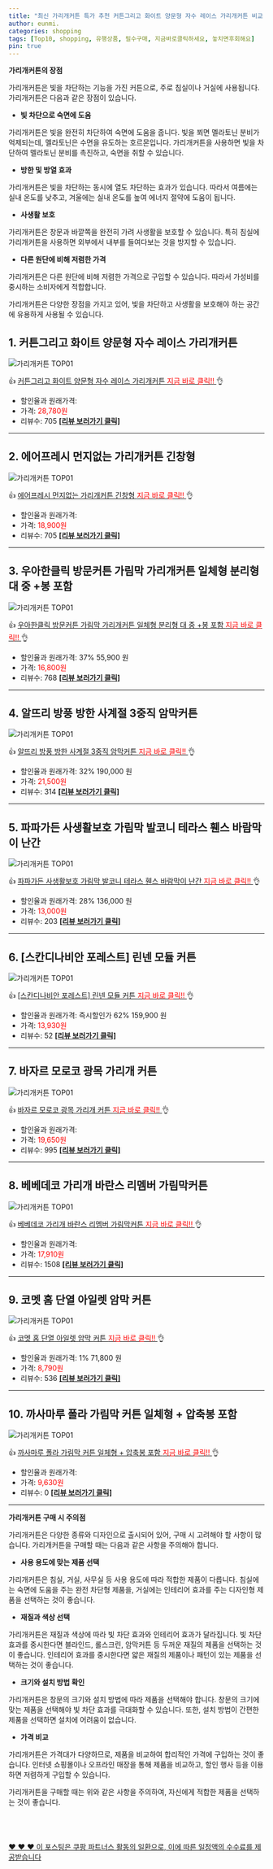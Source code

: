 ```yaml
---
title: "최신 가리개커튼 특가 추천 커튼그리고 화이트 양문형 자수 레이스 가리개커튼 비교 장점"
author: eunmi.
categories: shopping
tags: [Top10, shopping, 유행상품, 필수구매, 지금바로클릭하세요, 놓치면후회해요]
pin: true
---
```

**가리개커튼의 장점**

가리개커튼은 빛을 차단하는 기능을 가진 커튼으로, 주로 침실이나 거실에 사용됩니다. 가리개커튼은 다음과 같은 장점이 있습니다.

* **빛 차단으로 숙면에 도움**

가리개커튼은 빛을 완전히 차단하여 숙면에 도움을 줍니다. 빛을 쬐면 멜라토닌 분비가 억제되는데, 멜라토닌은 수면을 유도하는 호르몬입니다. 가리개커튼을 사용하면 빛을 차단하여 멜라토닌 분비를 촉진하고, 숙면을 취할 수 있습니다.

* **방한 및 방열 효과**

가리개커튼은 빛을 차단하는 동시에 열도 차단하는 효과가 있습니다. 따라서 여름에는 실내 온도를 낮추고, 겨울에는 실내 온도를 높여 에너지 절약에 도움이 됩니다.

* **사생활 보호**

가리개커튼은 창문과 바깥쪽을 완전히 가려 사생활을 보호할 수 있습니다. 특히 침실에 가리개커튼을 사용하면 외부에서 내부를 들여다보는 것을 방지할 수 있습니다.

* **다른 원단에 비해 저렴한 가격**

가리개커튼은 다른 원단에 비해 저렴한 가격으로 구입할 수 있습니다. 따라서 가성비를 중시하는 소비자에게 적합합니다.

가리개커튼은 다양한 장점을 가지고 있어, 빛을 차단하고 사생활을 보호해야 하는 공간에 유용하게 사용될 수 있습니다.

   

## 1. 커튼그리고 화이트 양문형 자수 레이스 가리개커튼

![가리개커튼 TOP01](https://thumbnail9.coupangcdn.com/thumbnails/remote/230x230ex/image/retail/images/4332988659131674-736b8bb5-b56c-4a64-b460-385ee6b3b0e0.jpg)


👍 [커튼그리고 화이트 양문형 자수 레이스 가리개커튼 <font color=red> 지금 바로 클릭!! </font> ](https://link.coupang.com/re/AFFSDP?lptag=AF3617701&subid=GithubCoopas&pageKey=6474555848&traceid=V0-153&itemId=14146725932&vendorItemId=81393294220) 👌 


- 할인율과 원래가격: 
- 가격: <span style='color:red'>28,780원</span>
- 리뷰수: 705  [**[리뷰 보러가기 클릭]**](https://link.coupang.com/re/AFFSDP?lptag=AF3617701&subid=GithubCoopas&pageKey=6474555848&traceid=V0-153&itemId=14146725932&vendorItemId=81393294220)

---


   

## 2. 에어프레시 먼지없는 가리개커튼 긴창형

![가리개커튼 TOP01](https://thumbnail7.coupangcdn.com/thumbnails/remote/230x230ex/image/rs_quotation_api/tzqu8cnh/bfa22e9b37f1491185b757c5d6cfe5b4.jpg)


👍 [에어프레시 먼지없는 가리개커튼 긴창형 <font color=red> 지금 바로 클릭!! </font> ](https://link.coupang.com/re/AFFSDP?lptag=AF3617701&subid=GithubCoopas&pageKey=6525262448&traceid=V0-153&itemId=14474076233&vendorItemId=81717371460) 👌 


- 할인율과 원래가격: 
- 가격: <span style='color:red'>18,900원</span>
- 리뷰수: 705  [**[리뷰 보러가기 클릭]**](https://link.coupang.com/re/AFFSDP?lptag=AF3617701&subid=GithubCoopas&pageKey=6525262448&traceid=V0-153&itemId=14474076233&vendorItemId=81717371460)

---


   

## 3. 우아한클릭 방문커튼 가림막 가리개커튼 일체형 분리형 대 중 +봉 포함

![가리개커튼 TOP01](https://thumbnail10.coupangcdn.com/thumbnails/remote/230x230ex/image/vendor_inventory/e7ae/7cc0c7ee995dea33cf002f81a04c7ec96f8cd6a40de07452fa8c460a74bf.jpg)


👍 [우아한클릭 방문커튼 가림막 가리개커튼 일체형 분리형 대 중 +봉 포함 <font color=red> 지금 바로 클릭!! </font> ](https://link.coupang.com/re/AFFSDP?lptag=AF3617701&subid=GithubCoopas&pageKey=6131737253&traceid=V0-153&itemId=11697699088&vendorItemId=80022049417) 👌 


- 할인율과 원래가격: 37%  55,900   원
- 가격: <span style='color:red'>16,800원</span>
- 리뷰수: 768  [**[리뷰 보러가기 클릭]**](https://link.coupang.com/re/AFFSDP?lptag=AF3617701&subid=GithubCoopas&pageKey=6131737253&traceid=V0-153&itemId=11697699088&vendorItemId=80022049417)

---


   

## 4. 알뜨리 방풍 방한 사계절 3중직 암막커튼

![가리개커튼 TOP01](https://thumbnail10.coupangcdn.com/thumbnails/remote/230x230ex/image/retail/images/4004753348835084-6b8abd8f-f182-43af-8963-4cb09303519f.jpg)


👍 [알뜨리 방풍 방한 사계절 3중직 암막커튼 <font color=red> 지금 바로 클릭!! </font> ](https://link.coupang.com/re/AFFSDP?lptag=AF3617701&subid=GithubCoopas&pageKey=1079972454&traceid=V0-153&itemId=2031914823&vendorItemId=70031374460) 👌 


- 할인율과 원래가격: 32%  190,000   원
- 가격: <span style='color:red'>21,500원</span>
- 리뷰수: 314  [**[리뷰 보러가기 클릭]**](https://link.coupang.com/re/AFFSDP?lptag=AF3617701&subid=GithubCoopas&pageKey=1079972454&traceid=V0-153&itemId=2031914823&vendorItemId=70031374460)

---


   

## 5. 파파가든 사생활보호 가림막 발코니 테라스 휀스 바람막이 난간

![가리개커튼 TOP01](https://thumbnail8.coupangcdn.com/thumbnails/remote/230x230ex/image/vendor_inventory/ca15/c8be8442059229a08211e90957ac8e9680aa0c35d2f3866465427a56936b.jpg)


👍 [파파가든 사생활보호 가림막 발코니 테라스 휀스 바람막이 난간 <font color=red> 지금 바로 클릭!! </font> ](https://link.coupang.com/re/AFFSDP?lptag=AF3617701&subid=GithubCoopas&pageKey=6537019967&traceid=V0-153&itemId=14539681024&vendorItemId=73704837436) 👌 


- 할인율과 원래가격: 28%  136,000   원
- 가격: <span style='color:red'>13,000원</span>
- 리뷰수: 203  [**[리뷰 보러가기 클릭]**](https://link.coupang.com/re/AFFSDP?lptag=AF3617701&subid=GithubCoopas&pageKey=6537019967&traceid=V0-153&itemId=14539681024&vendorItemId=73704837436)

---


   

## 6. [스칸디나비안 포레스트] 린넨 모듈 커튼

![가리개커튼 TOP01](https://thumbnail9.coupangcdn.com/thumbnails/remote/230x230ex/image/vendor_inventory/699a/f451cc37c6cbb6417144c2962fee2e45a479e98ad803e07141295dad3881.jpg)


👍 [[스칸디나비안 포레스트] 린넨 모듈 커튼 <font color=red> 지금 바로 클릭!! </font> ](https://link.coupang.com/re/AFFSDP?lptag=AF3617701&subid=GithubCoopas&pageKey=7243394481&traceid=V0-153&itemId=18409490693&vendorItemId=85551988855) 👌 


- 할인율과 원래가격: 즉시할인가 62%  159,900   원
- 가격: <span style='color:red'>13,930원</span>
- 리뷰수: 52  [**[리뷰 보러가기 클릭]**](https://link.coupang.com/re/AFFSDP?lptag=AF3617701&subid=GithubCoopas&pageKey=7243394481&traceid=V0-153&itemId=18409490693&vendorItemId=85551988855)

---


   

## 7. 바자르 모로코 광목 가리개 커튼

![가리개커튼 TOP01](https://thumbnail8.coupangcdn.com/thumbnails/remote/230x230ex/image/retail/images/5975020792738250-f7ae3f11-f80b-4ca8-abb1-971513394fbf.jpg)


👍 [바자르 모로코 광목 가리개 커튼 <font color=red> 지금 바로 클릭!! </font> ](https://link.coupang.com/re/AFFSDP?lptag=AF3617701&subid=GithubCoopas&pageKey=6474831005&traceid=V0-153&itemId=14148614721&vendorItemId=81395162503) 👌 


- 할인율과 원래가격: 
- 가격: <span style='color:red'>19,650원</span>
- 리뷰수: 995  [**[리뷰 보러가기 클릭]**](https://link.coupang.com/re/AFFSDP?lptag=AF3617701&subid=GithubCoopas&pageKey=6474831005&traceid=V0-153&itemId=14148614721&vendorItemId=81395162503)

---


   

## 8. 베베데코 가리개 바란스 리멤버 가림막커튼

![가리개커튼 TOP01](https://thumbnail8.coupangcdn.com/thumbnails/remote/230x230ex/image/retail/images/4187035754581937-d5b31a68-78e4-4e8a-94c1-39e124e06758.jpg)


👍 [베베데코 가리개 바란스 리멤버 가림막커튼 <font color=red> 지금 바로 클릭!! </font> ](https://link.coupang.com/re/AFFSDP?lptag=AF3617701&subid=GithubCoopas&pageKey=1715825283&traceid=V0-153&itemId=2920505507&vendorItemId=70909174782) 👌 


- 할인율과 원래가격: 
- 가격: <span style='color:red'>17,910원</span>
- 리뷰수: 1508  [**[리뷰 보러가기 클릭]**](https://link.coupang.com/re/AFFSDP?lptag=AF3617701&subid=GithubCoopas&pageKey=1715825283&traceid=V0-153&itemId=2920505507&vendorItemId=70909174782)

---


   

## 9. 코멧 홈 단열 아일렛 암막 커튼

![가리개커튼 TOP01](https://thumbnail10.coupangcdn.com/thumbnails/remote/230x230ex/image/retail/images/1433676983295342-be6df8c7-87c9-432f-af88-8b4d16f307fa.jpg)


👍 [코멧 홈 단열 아일렛 암막 커튼 <font color=red> 지금 바로 클릭!! </font> ](https://link.coupang.com/re/AFFSDP?lptag=AF3617701&subid=GithubCoopas&pageKey=180352941&traceid=V0-153&itemId=19493476347&vendorItemId=86603117076) 👌 


- 할인율과 원래가격: 1%  71,800   원
- 가격: <span style='color:red'>8,790원</span>
- 리뷰수: 536  [**[리뷰 보러가기 클릭]**](https://link.coupang.com/re/AFFSDP?lptag=AF3617701&subid=GithubCoopas&pageKey=180352941&traceid=V0-153&itemId=19493476347&vendorItemId=86603117076)

---


   

## 10. 까사마루 폴라 가림막 커튼 일체형 + 압축봉 포함

![가리개커튼 TOP01](https://thumbnail8.coupangcdn.com/thumbnails/remote/230x230ex/image/rs_quotation_api/mdk6y8mo/7377fc98ac6a488abd49a801701aba49.jpg)


👍 [까사마루 폴라 가림막 커튼 일체형 + 압축봉 포함 <font color=red> 지금 바로 클릭!! </font> ](https://link.coupang.com/re/AFFSDP?lptag=AF3617701&subid=GithubCoopas&pageKey=7048247251&traceid=V0-153&itemId=17447117898&vendorItemId=84615654081) 👌 


- 할인율과 원래가격: 
- 가격: <span style='color:red'>9,630원</span>
- 리뷰수: 0  [**[리뷰 보러가기 클릭]**](https://link.coupang.com/re/AFFSDP?lptag=AF3617701&subid=GithubCoopas&pageKey=7048247251&traceid=V0-153&itemId=17447117898&vendorItemId=84615654081)

---
**가리개커튼 구매 시 주의점**

가리개커튼은 다양한 종류와 디자인으로 출시되어 있어, 구매 시 고려해야 할 사항이 많습니다. 가리개커튼을 구매할 때는 다음과 같은 사항을 주의해야 합니다.

* **사용 용도에 맞는 제품 선택**

가리개커튼은 침실, 거실, 사무실 등 사용 용도에 따라 적합한 제품이 다릅니다. 침실에는 숙면에 도움을 주는 완전 차단형 제품을, 거실에는 인테리어 효과를 주는 디자인형 제품을 선택하는 것이 좋습니다.

* **재질과 색상 선택**

가리개커튼은 재질과 색상에 따라 빛 차단 효과와 인테리어 효과가 달라집니다. 빛 차단 효과를 중시한다면 블라인드, 롤스크린, 암막커튼 등 두꺼운 재질의 제품을 선택하는 것이 좋습니다. 인테리어 효과를 중시한다면 얇은 재질의 제품이나 패턴이 있는 제품을 선택하는 것이 좋습니다.

* **크기와 설치 방법 확인**

가리개커튼은 창문의 크기와 설치 방법에 따라 제품을 선택해야 합니다. 창문의 크기에 맞는 제품을 선택해야 빛 차단 효과를 극대화할 수 있습니다. 또한, 설치 방법이 간편한 제품을 선택하면 설치에 어려움이 없습니다.

* **가격 비교**

가리개커튼은 가격대가 다양하므로, 제품을 비교하여 합리적인 가격에 구입하는 것이 좋습니다. 인터넷 쇼핑몰이나 오프라인 매장을 통해 제품을 비교하고, 할인 행사 등을 이용하면 저렴하게 구입할 수 있습니다.

가리개커튼을 구매할 때는 위와 같은 사항을 주의하여, 자신에게 적합한 제품을 선택하는 것이 좋습니다.<br><br><br><br><br> [ ❤ ❤ ❤ 이 포스팅은 쿠팡 파트너스 활동의 일환으로, 이에 따른 일정액의 수수료를 제공받습니다](https://link.coupang.com/a/bcEFyh)